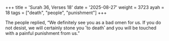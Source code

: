 +++
title = 'Surah 36, Verses 18'
date = '2025-08-27'
weight = 3723
ayah = 18
tags = ["death", "people", "punishment"]
+++

The people replied, “We definitely see you as a bad omen for us. If you do not desist, we will certainly stone you ˹to death˺ and you will be touched with a painful punishment from us.”